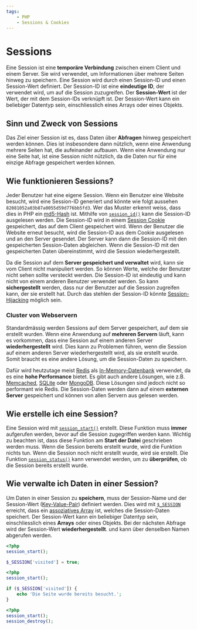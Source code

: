 ```yaml
---
tags:
    - PHP
    - Sessions & Cookies
---
```


# Sessions

Eine Session ist eine **temporäre Verbindung** zwischen einem Client und einem Server. Sie wird verwendet, um Informationen über mehrere Seiten hinweg zu speichern. Eine Session wird durch einen Session-ID und einen Session-Wert definiert. Der Session-ID ist eine **eindeutige ID**, der verwendet wird, um auf die Session zuzugreifen. Der **Session-Wert** ist der Wert, der mit dem Session-IDs verknüpft ist. Der Session-Wert kann ein beliebiger Datentyp sein, einschliesslich eines Arrays oder eines Objekts.

## Sinn und Zweck von Sessions

Das Ziel einer Session ist es, dass Daten über **Abfragen** hinweg gespeichert werden können. Dies ist insbesondere dann nützlich, wenn eine Anwendung mehrere Seiten hat, die aufeinander aufbauen. Wenn eine Anwendung nur eine Seite hat, ist eine Session nicht nützlich, da die Daten nur für eine einzige Abfrage gespeichert werden können.

## Wie funktionieren Sessions?

Jeder Benutzer hat eine eigene Session. Wenn ein Benutzer eine Website besucht, wird eine Session-ID generiert und könnte wie folgt aussehen `82081052a03b87a0055d59d776bb5fd3`. Wer das Muster erkennt weiss, dass dies in PHP ein [md5-Hash](https://pimylifeup.com/php-md5/) ist. Mithilfe von [`session_id()`](https://www.php.net/manual/en/function.session-id.php) kann die Session-ID ausgelesen werden. Die Session-ID wird in einem [Session Cookie](Cookies.md) gespeichert, das auf dem Client gespeichert wird. Wenn der Benutzer die Website erneut besucht, wird die Session-ID aus dem Cookie ausgelesen und an den Server gesendet. Der Server kann dann die Session-ID mit den gespeicherten Session-Daten abgleichen. Wenn die Session-ID mit den gespeicherten Daten übereinstimmt, wird die Session wiederhergestellt.

Da die Session auf dem **Server gespeichert und verwaltet** wird, kann sie vom Client nicht manipuliert werden. So können Werte, welche der Benutzer nicht sehen sollte versteckt werden. Die Session-ID ist eindeutig und kann nicht von einem anderen Benutzer verwendet werden. So kann **sichergestellt** werden, dass nur der Benutzer auf die Session zugreifen kann, der sie erstellt hat. Durch das stehlen der Session-ID könnte [Session-Hijacking](../../Appendix/Sicherheit.md) möglich sein.

### Cluster von Webservern

Standardmässig werden Sessions auf dem Server gespeichert, auf dem sie erstellt wurden. Wenn eine Anwendung auf **mehreren Servern** läuft, kann es vorkommen, dass eine Session auf einem anderen Server **wiederhergestellt** wird. Dies kann zu Problemen führen, wenn die Session auf einem anderen Server wiederhergestellt wird, als sie erstellt wurde. Somit braucht es eine andere Lösung, um die Session-Daten zu speichern.

Dafür wird heutzutage meist [Redis](https://redis.io/) als [In-Memory-Datenbank](https://developer.redis.com/explore/what-is-redis/#session-storage) verwendet, da es eine **hohe Performance** bietet. Es gibt auch andere Lösungen, wie z.B. [Memcached](https://www.memcached.org/), [SQLite](https://www.sqlite.org/) oder [MongoDB](https://www.mongodb.com/docs/manual/reference/method/Session/). Diese Lösungen sind jedoch nicht so performant wie Redis. Die Session-Daten werden dann auf einem **externen Server** gespeichert und können von allen Servern aus gelesen werden.

## Wie erstelle ich eine Session?

Eine Session wird mit [`session_start()`](https://www.php.net/manual/en/function.session-start.php) erstellt. Diese Funktion muss **immer** aufgerufen werden, bevor auf die Session zugegriffen werden kann. Wichtig zu beachten ist, dass diese Funktion am **Start der Datei** geschrieben werden muss. Wenn die Session bereits erstellt wurde, wird die Funktion nichts tun. Wenn die Session noch nicht erstellt wurde, wird sie erstellt. Die Funktion [`session_status()`](https://www.php.net/manual/en/function.session-status.php) kann verwendet werden, um zu **überprüfen**, ob die Session bereits erstellt wurde.

## Wie verwalte ich Daten in einer Session?

Um Daten in einer Session zu **speichern**, muss der Session-Name und der Session-Wert ([Key-Value-Pair](https://www.indeed.com/career-advice/career-development/key-value-pair)) definiert werden. Dies wird mit [`$_SESSION`](https://www.php.net/manual/en/reserved.variables.session.php) erreicht, dass ein [as­so­zi­a­tives Array](../Aufgaben/Arrays.md) ist, welches die Session-Daten speichert. Der Session-Wert kann ein beliebiger Datentyp sein, einschliesslich eines **Arrays** oder eines Objekts. Bei der nächsten Abfrage wird der Session-Wert **wiederhergestellt**. und kann über denselben Namen abgerufen werden.

```php title="Session starten & Speichern von Daten"
<?php
session_start();

$_SESSION['visited'] = true;
```

```php title="Daten auslesen"
<?php
session_start();

if ($_SESSION['visited']) {
    echo 'Die Seite wurde bereits besucht.';
}
```

```php title="Session beenden"
<?php
session_start();
session_destroy();
```
